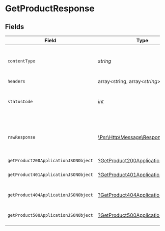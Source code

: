 # GetProductResponse


## Fields

| Field                                                                                                        | Type                                                                                                         | Required                                                                                                     | Description                                                                                                  |
| ------------------------------------------------------------------------------------------------------------ | ------------------------------------------------------------------------------------------------------------ | ------------------------------------------------------------------------------------------------------------ | ------------------------------------------------------------------------------------------------------------ |
| `contentType`                                                                                                | *string*                                                                                                     | :heavy_check_mark:                                                                                           | HTTP response content type for this operation                                                                |
| `headers`                                                                                                    | array<string, array<*string*>>                                                                               | :heavy_minus_sign:                                                                                           | N/A                                                                                                          |
| `statusCode`                                                                                                 | *int*                                                                                                        | :heavy_check_mark:                                                                                           | HTTP response status code for this operation                                                                 |
| `rawResponse`                                                                                                | [\Psr\Http\Message\ResponseInterface](https://www.php-fig.org/psr/psr-7/#33-psrhttpmessageresponseinterface) | :heavy_minus_sign:                                                                                           | Raw HTTP response; suitable for custom response parsing                                                      |
| `getProduct200ApplicationJSONObject`                                                                         | [?GetProduct200ApplicationJSON](../../models/operations/GetProduct200ApplicationJSON.md)                     | :heavy_minus_sign:                                                                                           | OK                                                                                                           |
| `getProduct401ApplicationJSONObject`                                                                         | [?GetProduct401ApplicationJSON](../../models/operations/GetProduct401ApplicationJSON.md)                     | :heavy_minus_sign:                                                                                           | General error response                                                                                       |
| `getProduct404ApplicationJSONObject`                                                                         | [?GetProduct404ApplicationJSON](../../models/operations/GetProduct404ApplicationJSON.md)                     | :heavy_minus_sign:                                                                                           | General error response                                                                                       |
| `getProduct500ApplicationJSONObject`                                                                         | [?GetProduct500ApplicationJSON](../../models/operations/GetProduct500ApplicationJSON.md)                     | :heavy_minus_sign:                                                                                           | General error response                                                                                       |